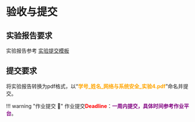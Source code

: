 # 验收与提交

## 实验报告要求

实验报告参考 [实验提交模板](https://gitee.com/hitsz-cslab/net-work-security/tree/master/stupkt)



## 提交要求

将实验报告转换为pdf格式，以“<font color=orange>**学号_姓名_网络与系统安全_实验4.pdf**</font>”命名并提交。

!!! warning "作业提交 :calendar:"
    作业提交<font color = red>**Deadline**</font>：<font color = purple>**一周内提交，具体时间参考作业平台**</font>。
